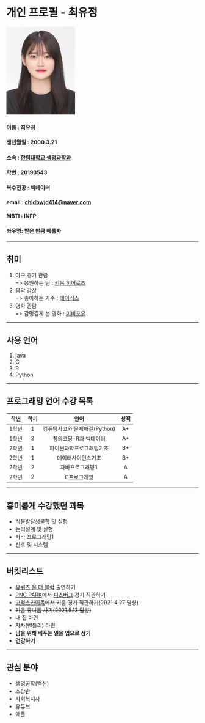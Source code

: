 # 개인 프로필 - 최유정 
 
<img src=1358c.jpg width=180 height=230>

#### 이름 : 최유정
#### 생년월일 : 2000.3.21
#### 소속 : [한림대학교 생명과학과](https://www.hallym.ac.kr/hallym_univ/sub01/cP5/sCP4.html)  
#### 학번 : 20193543
#### 복수전공 : 빅데이터  
#### email : chldbwjd414@naver.com
#### MBTI : INFP
#### 좌우명: 받은 만큼 베풀자
--------

## 취미
1. 야구 경기 관람  
=> 응원하는 팀 : [키움 히어로즈](https://www.heroesbaseball.co.kr/index.do)    
2. 음악 감상  
=> 좋아하는 가수 : [데이식스](https://day6.jype.com/)   
3. 영화 관람  
=> 감명깊게 본 영화 : [미비포유](https://movie.naver.com/movie/bi/mi/basic.naver?code=137915)  
-------

## 사용 언어
1. java     
2. C  
3. R  
4. Python
--------

## 프로그래밍 언어 수강 목록
|학년|학기|언어|성적|  
|:---:|:---:|:---:|:---:|  
|1학년|1|컴퓨팅사고와 문제해결(Python)|A+|  
|1학년|2|창의코딩-R과 빅데이터|A+|  
|2학년|1|파이썬과학프로그래밍기초|B+|  
|2학년|1|데이터사이언스기초|B+|  
|2학년|2|자바프로그래밍1|A|  
|2학년|2|C프로그래밍|A|  
------

## 흥미롭게 수강했던 과목
* 식물발달생물학 및 실험
* 논리설계 및 실험
* 자바 프로그래밍1
* 신호 및 시스템
-------

## 버킷리스트  
* [유퀴즈 온 더 블럭][유퀴즈] 출연하기
* [PNC PARK][PNC 파크]에서 [피츠버그][Pittsburgh] 경기 직관하기   
* ~~[고척스카이돔][고척돔]에서 키움 경기 직관하기(2021.4.27 달성)~~  
* ~~키움 유니폼 사기(2021.5.13 달성)~~  
* 내 집 마련  
* 자차(벤틀리) 마련  
* **남을 위해 베푸는 일을 업으로 삼기** 
* **건강하기**
------

## 관심 분야
* 생명공학(백신)  
* 소방관  
* 사회복지사
* 유튜브
* 애플


[PNC 파크]:https://ko.wikipedia.org/wiki/PNC_%ED%8C%8C%ED%81%AC
[Pittsburgh]:https://ko.wikipedia.org/wiki/%ED%94%BC%EC%B8%A0%EB%B2%84%EA%B7%B8
[유퀴즈]:http://program.tving.com/tvn/youquizontheblock
[고척돔]:https://www.sisul.or.kr/open_content/skydome/
